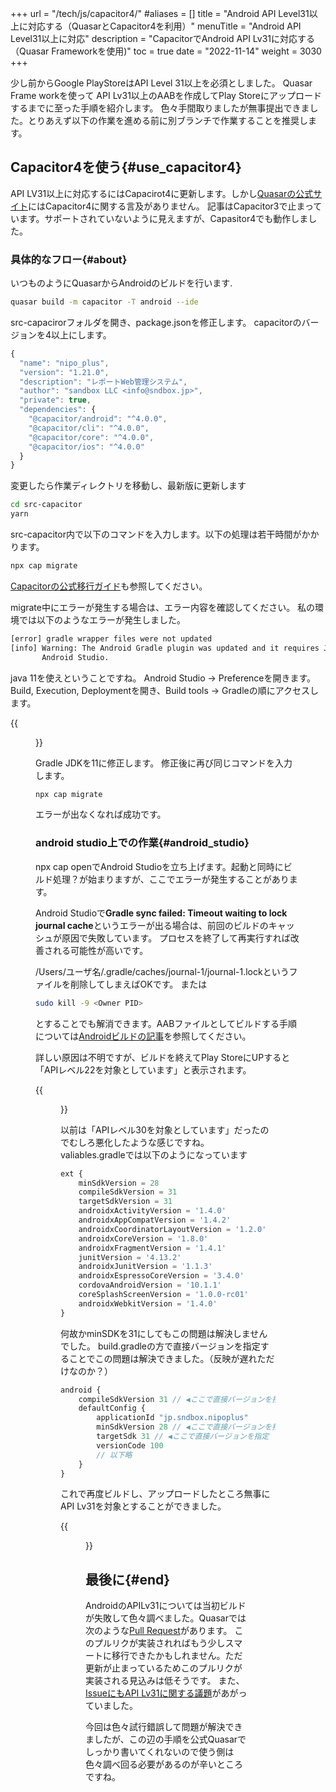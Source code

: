 +++
url = "/tech/js/capacitor4/"
#aliases = []
title = "Android API Level31以上に対応する（QuasarとCapacitor4を利用）"
menuTitle = "Android API Level31以上に対応"
description = "CapacitorでAndroid API Lv31に対応する（Quasar Frameworkを使用)"
toc = true
date = "2022-11-14"
weight = 3030
+++

少し前からGoogle PlayStoreはAPI Level 31以上を必須としました。
Quasar Frame workを使って API Lv31以上のAABを作成してPlay Storeにアップロードするまでに至った手順を紹介します。
色々手間取りましたが無事提出できました。とりあえず以下の作業を進める前に別ブランチで作業することを推奨します。

## Capacitor4を使う{#use_capacitor4}

API LV31以上に対応するにはCapacirot4に更新します。しかし[Quasarの公式サイト](https://quasar.dev/quasar-cli-vite/developing-capacitor-apps/capacitor-version-support)にはCapacitor4に関する言及がありません。
記事はCapacitor3で止まっています。サポートされていないように見えますが、Capasitor4でも動作しました。

### 具体的なフロー{#about}

いつものようにQuasarからAndroidのビルドを行います.

```bash {frame="none"}
quasar build -m capacitor -T android --ide
```

src-capacirorフォルダを開き、package.jsonを修正します。 capacitorのバージョンを4以上にします。

```javascript
{
  "name": "nipo_plus",
  "version": "1.21.0",
  "description": "レポートWeb管理システム",
  "author": "sandbox LLC <info@sndbox.jp>",
  "private": true,
  "dependencies": {
    "@capacitor/android": "^4.0.0",
    "@capacitor/cli": "^4.0.0",
    "@capacitor/core": "^4.0.0",
    "@capacitor/ios": "^4.0.0"
  }
}
```

変更したら作業ディレクトリを移動し、最新版に更新します

```bash {frame="none"}
cd src-capacitor
yarn
```

src-capacitor内で以下のコマンドを入力します。以下の処理は若干時間がかかります。

```bash {frame="none"}
npx cap migrate
```

[Capacitorの公式移行ガイド](https://capacitorjs.com/docs/updating/4-0)も参照してください。

migrate中にエラーが発生する場合は、エラー内容を確認してください。
私の環境では以下のようなエラーが発生しました。

```bash {frame="none"}
[error] gradle wrapper files were not updated
[info] Warning: The Android Gradle plugin was updated and it requires Java 11 to run. You may need to select this in
       Android Studio.
```

java 11を使えということですね。
Android Studio -> Preferenceを開きます。 Build, Execution, Deploymentを開き、Build tools -> Gradleの順にアクセスします。

{{<figure src="img/android-studio.png"  alt="AndroidStudioのメニューからBuildBundlesを選びます" caption="AndroidStudioのメニューからBuildBundlesを選びます" >}}

Gradle JDKを11に修正します。
修正後に再び同じコマンドを入力します。

```bash {frame="none"}
npx cap migrate
```

エラーが出なくなれば成功です。

### android studio上での作業{#android_studio}

npx cap openでAndroid Studioを立ち上げます。起動と同時にビルド処理？が始まりますが、ここでエラーが発生することがあります。

Android Studioで**Gradle sync failed: Timeout waiting to lock journal cache**というエラーが出る場合は、前回のビルドのキャッシュが原因で失敗しています。
プロセスを終了して再実行すれば改善される可能性が高いです。

/Users/ユーザ名/.gradle/caches/journal-1/journal-1.lockというファイルを削除してしまえばOKです。
または

```bash {frame="none"}
sudo kill -9 <Owner PID>
```

とすることでも解消できます。AABファイルとしてビルドする手順については[Androidビルドの記事](/tech/js/androidapp/)を参照してください。

詳しい原因は不明ですが、ビルドを終えてPlay StoreにUPすると「APIレベル22を対象としています」と表示されます。

{{<figure src="img/min-sdk-22.png"  alt="アップロード時に警告が表示される" caption="アップロード時に警告が表示される" >}}

以前は「APIレベル30を対象としています」だったのでむしろ悪化したような感じですね。
valiables.gradleでは以下のようになっています

```javascript
ext {
    minSdkVersion = 28
    compileSdkVersion = 31
    targetSdkVersion = 31
    androidxActivityVersion = '1.4.0'
    androidxAppCompatVersion = '1.4.2'
    androidxCoordinatorLayoutVersion = '1.2.0'
    androidxCoreVersion = '1.8.0'
    androidxFragmentVersion = '1.4.1'
    junitVersion = '4.13.2'
    androidxJunitVersion = '1.1.3'
    androidxEspressoCoreVersion = '3.4.0'
    cordovaAndroidVersion = '10.1.1'
    coreSplashScreenVersion = '1.0.0-rc01'
    androidxWebkitVersion = '1.4.0'
}
```

何故かminSDKを31にしてもこの問題は解決しませんでした。
build.gradleの方で直接バージョンを指定することでこの問題は解決できました。（反映が遅れただけなのか？）

```javascript
android {
    compileSdkVersion 31 // ◀ここで直接バージョンを指定
    defaultConfig {
        applicationId "jp.sndbox.nipoplus"
        minSdkVersion 28 // ◀ここで直接バージョンを指定
        targetSdk 31 // ◀ここで直接バージョンを指定
        versionCode 100
        // 以下略
    }
}
```

これで再度ビルドし、アップロードしたところ無事にAPI Lv31を対象とすることができました。

{{<figure src="img/android-api-lv-31.png"  alt="API Lv31になりました" caption="API Lv31になりました" >}}

## 最後に{#end}

AndroidのAPILv31については当初ビルドが失敗して色々調べました。Quasarでは次のような[Pull Request](https://github.com/quasarframework/quasar/pull/14226)があります。
このプルリクが実装されればもう少しスマートに移行できたかもしれません。ただ更新が止まっているためこのプルリクが実装される見込みは低そうです。
また、[IssueにもAPI Lv31に関する議題](https://github.com/quasarframework/quasar/issues/14821)があがっていました。

今回は色々試行錯誤して問題が解決できましたが、この辺の手順を公式Quasarでしっかり書いてくれないので使う側は色々調べ回る必要があるのが辛いところですね。

